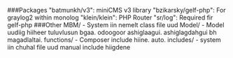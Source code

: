 ###Packages
"batmunkh/v3":              miniCMS v3 library
"bzikarsky/gelf-php":       For graylog2 within monolog
"klein/klein":              PHP Router
"sr/log":                   Required fir gelf-php
###Other
MBM/ - System iin nemelt class file uud
Model/ -  Model uudiig hiiheer tuluvlusun bgaa. odoogoor ashiglaagui. ashiglagdahgui bh magadlaltai.
functions/ - Composer include hiine. auto.
includes/ - system iin chuhal file uud manual include hiigdene
